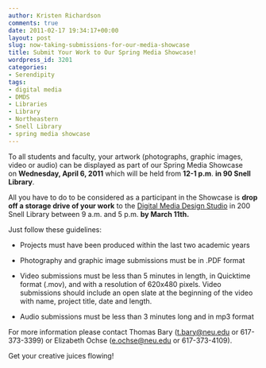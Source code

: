 ```yaml
---
author: Kristen Richardson
comments: true
date: 2011-02-17 19:34:17+00:00
layout: post
slug: now-taking-submissions-for-our-media-showcase
title: Submit Your Work to Our Spring Media Showcase!
wordpress_id: 3201
categories:
- Serendipity
tags:
- digital media
- DMDS
- Libraries
- Library
- Northeastern
- Snell Library
- spring media showcase
---
```


To all students and faculty, your artwork (photographs, graphic images, video or audio) can be displayed as part of our Spring Media Showcase on **Wednesday, April 6, 2011** which will be held from **12-1 p.m**. **in 90 Snell Library**.

All you have to do to be considered as a participant in the Showcase is **drop off a storage drive of your work** to the [Digital Media Design Studio](http://www.lib.neu.edu/about_us/digital_media/) in 200 Snell Library between 9 a.m. and 5 p.m. **by March 11th.**

Just follow these guidelines:

- Projects must have been produced within the last two academic years

- Photography and graphic image submissions must be in .PDF format

- Video submissions must be less than 5 minutes in length, in Quicktime format (.mov), and with a resolution of 620x480 pixels. Video submissions should include an open slate at the beginning of the video with name, project title, date and length.

- Audio submissions must be less than 3 minutes long and in mp3 format

For more information please contact Thomas Bary ([t.bary@neu.edu](mailto:t.bary@neu.edu) or 617-373-3399) or Elizabeth Ochse ([e.ochse@neu.edu](mailto:e.ochse@neu.edu) or 617-373-4109).

Get your creative juices flowing!
